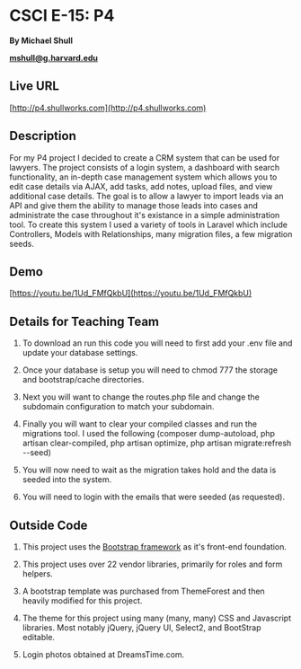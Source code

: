 # CSCI E-15: P4
**By Michael Shull**

**[mshull@g.harvard.edu](mailto:mshull@g.harvard.edu)**

## Live URL
[http://p4.shullworks.com](http://p4.shullworks.com)

## Description
For my P4 project I decided to create a CRM system that can be used for lawyers. The project consists of a login system, a dashboard with search functionality, an in-depth case management system which allows you to edit case details via AJAX, add tasks, add notes, upload files, and view additional case details. The goal is to allow a lawyer to import leads via an API and give them the ability to manage those leads into cases and administrate the case throughout it's existance in a simple administration tool. To create this system I used a variety of tools in Laravel which include Controllers, Models with Relationships, many migration files, a few migration seeds.

## Demo
[https://youtu.be/1Ud_FMfQkbU](https://youtu.be/1Ud_FMfQkbU)

## Details for Teaching Team

1. To download an run this code you will need to first add your .env file and update your database settings.

2. Once your database is setup you will need to chmod 777 the storage and bootstrap/cache directories.

3. Next you will want to change the routes.php file and change the subdomain configuration to match your subdomain.

4. Finally you will want to clear your compiled classes and run the migrations tool. I used the following (composer dump-autoload, php artisan clear-compiled, php artisan optimize, php artisan migrate:refresh --seed)

5. You will now need to wait as the migration takes hold and the data is seeded into the system.

6. You will need to login with the emails that were seeded (as requested).

## Outside Code

1. This project uses the [Bootstrap framework](http://getbootstrap.com) as it's front-end foundation. 

2. This project uses over 22 vendor libraries, primarily for roles and form helpers.

3. A bootstrap template was purchased from ThemeForest and then heavily modified for this project.

4. The theme for this project using many (many, many) CSS and Javascript libraries. Most notably jQuery, jQuery UI, Select2, and BootStrap editable.

5. Login photos obtained at DreamsTime.com.
